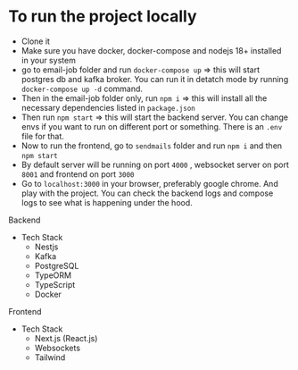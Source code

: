 # To run the project locally

- Clone it
- Make sure you have docker, docker-compose and nodejs 18+ installed in your system
- go to email-job folder and run `docker-compose up` => this will start postgres db and kafka broker. You can run it in detatch mode by running `docker-compose up -d` command.
- Then  in the email-job folder only, run `npm i` => this will install all the necessary dependencies listed in `package.json`
- Then run `npm start` => this will start the backend server. You can change envs if you want to run on different port or something. There is an `.env` file for that.
- Now to run the frontend, go to `sendmails` folder and run `npm i` and then `npm start`
- By default server will be running on port `4000` , websocket server on port `8001` and frontend on port `3000`
- Go to `localhost:3000` in your browser, preferably google chrome. And play with the project. You can check the backend logs and compose logs to see what is happening under the hood.


Backend

- Tech Stack
  - Nestjs
  - Kafka
  - PostgreSQL
  - TypeORM
  - TypeScript
  - Docker


Frontend

- Tech Stack
  - Next.js (React.js)
  - Websockets
  - Tailwind
